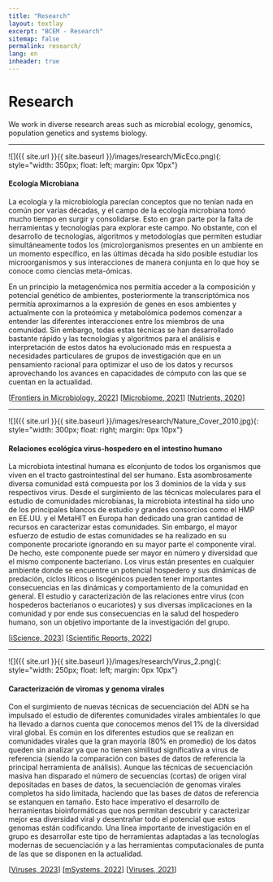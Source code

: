 ```yaml
---
title: "Research"
layout: textlay
excerpt: "BCEM - Research"
sitemap: false
permalink: research/
lang: en
inheader: true
---
```


# Research

<!-- <em>"Simplicity is the greatest form of sophistication"</em>  -->
We work in diverse research areas such as microbial ecology, genomics, population genetics and systems biology.

---

![]({{ site.url }}{{ site.baseurl }}/images/research/MicEco.png){: style="width: 350px; float: left; margin: 0px  10px"}
#### **Ecología Microbiana**

La ecología y la microbiología parecían conceptos que no tenían nada en común por varias décadas, y el campo de la ecología microbiana tomó mucho tiempo en surgir y consolidarse. Esto en gran parte por la falta de herramientas y tecnologías para explorar este campo. No obstante, con el desarrollo de tecnologías, algoritmos y metodologías que permiten estudiar simultáneamente todos los (micro)organismos presentes en un ambiente en un momento específico, en las últimas década ha sido posible estudiar los microorganismos y sus interacciones de manera conjunta en lo que hoy se conoce como ciencias meta-ómicas.

 En un principio la metagenómica nos permitía acceder a la composición y potencial genético de ambientes, posteriormente la transcriptómica nos permitía aproximarnos a la expresión de genes en esos ambientes y actualmente con la proteómica y metabolómica podemos comenzar a entender las diferentes interacciones entre los miembros de una comunidad. Sin embargo, todas estas técnicas se han desarrollado bastante rápido y las tecnologías y algoritmos para el análisis e interpretación de estos datos ha evolucionado más en respuesta a necesidades particulares de grupos de investigación que en un pensamiento racional para optimizar el uso de los datos y recursos aprovechando los avances en capacidades de cómputo con las que se cuentan en la actualidad.

[[Frontiers in Microbiology, 2022](https://www.frontiersin.org/articles/10.3389/fmicb.2022.813002/full)]
[[Microbiome, 2021](https://link.springer.com/article/10.1186/s40168-021-01043-8)]
[[Nutrients, 2020](https://www.mdpi.com/2072-6643/12/10/2938)]
  
---

![]({{ site.url }}{{ site.baseurl }}/images/research/Nature_Cover_2010.jpg){: style="width: 300px; float: right; margin: 0px  10px"}
#### **Relaciones ecológica virus-hospedero en el intestino humano**

La microbiota intestinal humana es elconjunto de todos los organismos que viven en el tracto gastrointestinal del ser humano. Esta asombrosamente diversa comunidad está compuesta por los 3 dominios de la vida y sus respectivos virus. Desde el surgimiento de las técnicas moleculares para el estudio de comunidades microbianas, la microbiota intestinal ha sido uno de los principales blancos de estudio y grandes consorcios como el HMP en EE.UU. y el MetaHIT en Europa han dedicado una gran cantidad de recursos en caracterizar estas comunidades. Sin embargo, el mayor esfuerzo de estudio de estas comunidades se ha realizado en su componente procariote ignorando en su mayor parte el componente viral. De hecho, este componente puede ser mayor en número y diversidad que el mismo componente bacteriano. Los virus están presentes en cualquier ambiente donde se encuentre un potencial hospedero y sus dinámicas de predación, ciclos líticos o lisogénicos pueden tener importantes consecuencias en las dinámicas y comportamiento de la comunidad en general. El estudio y caracterización de las relaciones entre virus (con hospederos bacterianos o eucariotes) y sus diversas implicaciones en la comunidad y por ende sus consecuencias en la salud del hospedero humano, son un objetivo importante de la investigación del grupo.

[[iScience, 2023](https://www.cell.com/iscience/fulltext/S2589-0042(23)00084-6?_returnURL=https%3A%2F%2Flinkinghub.elsevier.com%2Fretrieve%2Fpii%2FS2589004223000846%3Fshowall%3Dtrue)]
[[Scientific Reports, 2022](https://www.nature.com/articles/s41598-021-04679-6)]

---

![]({{ site.url }}{{ site.baseurl }}/images/research/Virus_2.png){: style="width: 250px; float: left; margin: 0px  10px"}
#### **Caracterización de viromas y genoma virales**

Con el surgimiento de nuevas técnicas de secuenciación del ADN se ha impulsado el estudio de diferentes comunidades virales ambientales lo que ha llevado a darnos cuenta que conocemos menos del 1% de la diversidad viral global. Es común en los diferentes estudios que se realizan en comunidades virales que la gran mayoría (80% en promedio) de los datos queden sin analizar ya que no tienen similitud significativa a virus de referencia (siendo la comparación con bases de datos de referencia la principal herramienta de análisis). Aunque las técnicas de secuenciación masiva han disparado el número de secuencias (cortas) de origen viral depositadas en bases de datos, la secuenciación de genomas virales completos ha sido limitada, haciendo que las bases de datos de referencia se estanquen en tamaño. Esto hace imperativo el desarrollo de herramientas bioinformáticas que nos permitan descubrir y caracterizar mejor esa diversidad viral y desentrañar todo el potencial que estos genomas están codificando. Una línea importante de investigación en el grupo es desarrollar este tipo de herramientas adaptadas a las tecnologías modernas de secuenciación y a las herramientas computacionales de punta de las que se disponen en la actualidad.

[[Viruses, 2023](https://www.mdpi.com/1999-4915/15/2/519)]
[[mSystems, 2022](https://journals.asm.org/doi/full/10.1128/msystems.00326-22)]
[[Viruses, 2021](https://www.mdpi.com/1999-4915/13/6/1164)]

<!-- <div style="text-align: justify">

{% for reas in site.data.research %}
{% unless reas.past %}
<br>
  <b>{{ reas.title }}</b> 
   {% if reas.with %}<br><em>Mainly with:  {{ reas.with }} </em> {% endif %}<br>
    {{ reas.description }}
{% endunless %}
 
{% endfor %}

<br> -->

<!-- ### Still in the back of my mind -->

<!-- {% for reas in site.data.research %}
{% if reas.past %}
<br>
  <b>{{ reas.title }}</b> 
   {% if reas.with %}<br><em>Mainly with:  {{ reas.with }} </em> {% endif %}<br>
    {{ reas.description }}
{% endif %}
 
{% endfor %}

<br>
</div> -->